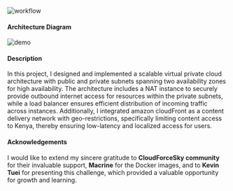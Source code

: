 ![workflow](https://github.com/zablon-oigo/cfs-aws-security-challenge-with-terrafrom/actions/workflows/main.yml/badge.svg)

#### Architecture Diagram

![demo](https://github.com/user-attachments/assets/9145650c-0698-4a7e-b336-f83662154d3f)


#### Description
In this project, I designed and implemented a scalable virtual private cloud architecture with public and private subnets spanning two availability zones for high availability. The architecture includes a NAT instance to securely provide outbound internet access for resources within the private subnets, while a load balancer ensures efficient distribution of incoming traffic across instances. Additionally, I integrated amazon cloudFront as a content delivery network with geo-restrictions, specifically limiting content access to Kenya, thereby ensuring low-latency and localized access for users.

#### Acknowledgements
I would like to extend my sincere gratitude to **CloudForceSky community** for their invaluable support, **Macrine** for the Docker images, and to **Kevin Tuei** for presenting this challenge, which provided a valuable opportunity for growth and learning.
